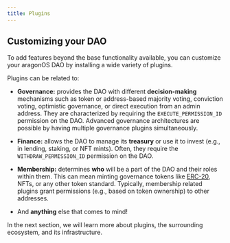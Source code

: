 ```yaml
---
title: Plugins
---
```


## Customizing your DAO

To add features beyond the base functionality available, you can customize your aragonOS DAO by installing a wide variety of plugins.

Plugins can be related to:

- **Governance:** provides the DAO with different **decision-making** mechanisms such as token or address-based majority voting, conviction voting, optimistic governance, or direct execution from an admin address. They are characterized by requiring the `EXECUTE_PERMISSION_ID` permission on the DAO.
  Advanced governance architectures are possible by having multiple governance plugins simultaneously.

- **Finance:** allows the DAO to manage its **treasury** or use it to invest (e.g., in lending, staking, or NFT mints). Often, they require the `WITHDRAW_PERMISSION_ID` permission on the DAO.

- **Membership:** determines **who** will be a part of the DAO and their roles within them. This can mean minting governance tokens like [ERC-20](https://eips.ethereum.org/EIPS/eip-20), NFTs, or any other token standard. Typically, membership related plugins grant permissions (e.g., based on token ownership) to other addresses.

- And **anything** else that comes to mind!

In the next section, we will learn more about plugins, the surrounding ecosystem, and its infrastructure.
